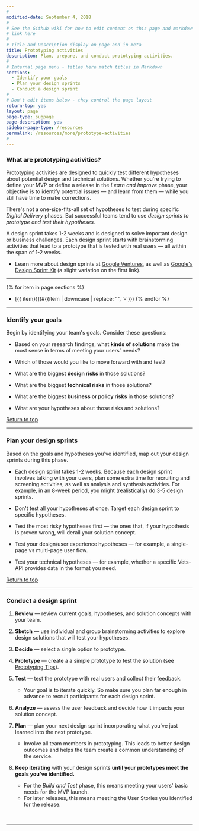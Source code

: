 ```yaml
---
#
modified-date: September 4, 2018
#
# See the Github wiki for how to edit content on this page and markdown styles you can use:
# link here
#
# Title and Description display on page and in meta
title: Prototyping activities
description: Plan, prepare, and conduct prototyping activities.
#
# Internal page menu - titles here match titles in Markdown
sections:
  - Identify your goals
  - Plan your design sprints
  - Conduct a design sprint
#
# Don't edit items below - they control the page layout
return-top: yes
layout: page
page-type: subpage
page-description: yes
sidebar-page-type: /resources
permalink: /resources/more/prototype-activities
#
---
```


### What are prototyping activities?

Prototyping activities are designed to quickly test different hypotheses about potential design and technical solutions. Whether you're trying to define your MVP or define a release in the *Learn and Improve* phase, your objective is to identify potential issues &mdash; and learn from them &mdash; while you still have time to make corrections.

There's not a one-size-fits-all set of hypotheses to test during specific *Digital Delivery* phases. But successful teams tend to use *design sprints to prototype and test their hypotheses.*

A design sprint takes 1-2 weeks and is designed to solve important design or business challenges. Each design sprint starts with brainstorming activities that lead to a prototype that is tested with real users &mdash; all within the span of 1-2 weeks.

* Learn more about design sprints at <a title="Go to google ventures" href="http://www.gv.com/sprint/" target="_blank">Google Ventures</a>, as well as <a title="Go to design sprint kit" href="https://designsprintkit.withgoogle.com" target="_blank">Google's Design Sprint Kit</a> (a slight variation on the first link).

<hr>

{% for item in page.sections %}
* [{{ item}}](#{{item | downcase | replace: ' ', '-'}})
{% endfor %}

<hr>


### Identify your goals

Begin by identifying your team's goals. Consider these questions:

* Based on your research findings, what **kinds of solutions** make the most sense in terms of meeting your users' needs?

* Which of those would you like to move forward with and test?

* What are the biggest **design risks** in those solutions?

* What are the biggest **technical risks** in those solutions?

* What are the biggest **business or policy risks** in those solutions?

* What are your hypotheses about those risks and solutions?

<a href="#">Return to top</a>

<hr>


### Plan your design sprints

Based on the goals and hypotheses you've identified, map out your design sprints during this phase.

* Each design sprint takes 1-2 weeks. Because each design sprint involves talking with your users, plan some extra time for recruiting and screening activities, as well as analysis and synthesis activities. For example, in an 8-week period, you might (realistically) do 3-5 design sprints.

* Don't test all your hypotheses at once. Target each design sprint to specific hypotheses.

* Test the most risky hypotheses first &mdash; the ones that, if your hypothesis is proven wrong, will derail your solution concept.

* Test your design/user experience hypotheses &mdash; for example, a single-page vs multi-page user flow.

* Test your technical hypotheses &mdash; for example, whether a specific Vets-API provides data in the format you need.

<a href="#">Return to top</a>

<hr>


### Conduct a design sprint

1. **Review** &mdash; review current goals, hypotheses, and solution concepts with your team.

2. **Sketch** &mdash; use individual and group brainstorming activities to explore design solutions that will test your hypotheses.

3. **Decide** &mdash; select a single option to prototype.

4. **Prototype** &mdash; create a a simple prototype to test the solution (see [Prototyping Tips]({{site.baseurl}}/resources/more/prototyping-tips)).

5. **Test** &mdash; test the prototype with real users and collect their feedback.
    * Your goal is to iterate quickly. So make sure you plan far enough in advance to recruit participants for each design sprint.

6. **Analyze** &mdash; assess the user feedback and decide how it impacts your solution concept.

7. **Plan** &mdash; plan your next design sprint incorporating what you've just learned into the next prototype.
    * Involve all team members in prototyping. This leads to better design outcomes and helps the team create a common understanding of the service.

8. **Keep iterating** with your design sprints **until your prototypes meet the goals you've identified.**
    * For the *Build and Test* phase, this means meeting your users' basic needs for the MVP launch.
    * For later releases, this means meeting the User Stories you identified for the release.


<br/>
<hr>
